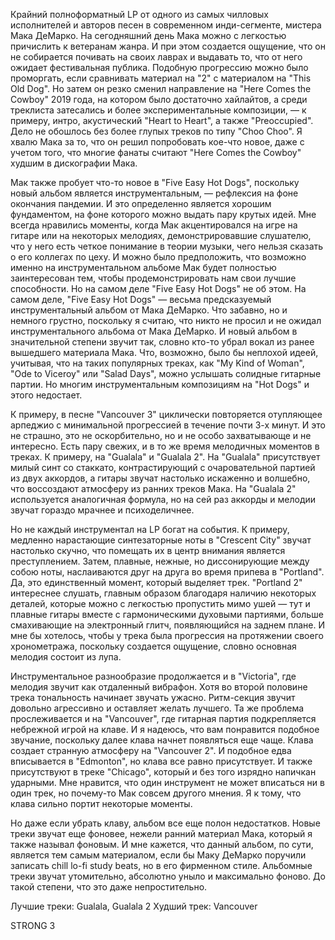 Крайний полноформатный LP от одного из самых чилловых исполнителей и авторов песен в современном инди-сегменте, мистера Мака ДеМарко. На сегодняшний день Мака можно с легкостью причислить к ветеранам жанра. И при этом создается ощущение, что он не собирается почивать на своих лаврах и выдавать то, что от него ожидает фестивальная публика. Подобную прогрессию можно было проморгать, если сравнивать материал на "2" с материалом на "This Old Dog". Но затем он резко сменил направление на "Here Comes the Cowboy" 2019 года, на котором было достаточно хайлайтов, а среди треклиста затесались и более экспериментальные композиции, — к примеру, интро, акустический "Heart to Heart", а также "Preoccupied". Дело не обошлось без более глупых треков по типу "Choo Choo". Я хвалю Мака за то, что он решил попробовать кое-что новое, даже с учетом того, что многие фанаты считают "Here Comes the Cowboy" худшим в дискографии Maка.

Maк также пробует что-то новое в "Five Easy Hot Dogs", поскольку новый альбом является инструментальным, — рефлексия на фоне окончания пандемии. И это определенно является хорошим фундаментом, на фоне которого можно выдать пару крутых идей. Мне всегда нравились моменты, когда Мак акцентировался на игре на гитаре или на некоторых мелодиях, демонстрировавшие слушателю, что у него есть четкое понимание в теории музыки, чего нельзя сказать о его коллегах по цеху. И можно было предположить, что возможно именно на инструментальном альбоме Мак будет полностью заинтересован тем, чтобы продемонстрировать нам свои лучшие способности. Но на самом деле "Five Easy Hot Dogs" не об этом. На самом деле, "Five Easy Hot Dogs" — весьма предсказуемый инструментальный альбом от Мака ДеМарко. Что забавно, но и немного грустно, поскольку я считаю, что никто не просил и не ожидал инструментального альбома от Мака ДеМарко. И новый альбом в значительной степени звучит так, словно кто-то убрал вокал из ранее вышедшего материала Мака. Что, возможно, было бы неплохой идеей, учитывая, что на таких популярных треках, как "My Kind of Woman", "Ode to Viceroy" или "Salad Days", можно услышать солидные гитарные партии. Но многим инструментальным композициям на "Hot Dogs" и этого недостает.

К примеру, в песне "Vancouver 3" циклически повторяется отупляющее арпеджио с минимальной прогрессией в течение почти 3-х минут. И это не страшно, это не оскорбительно, но и не особо захватывающе и не интересно. Есть пару свежих, и в то же время мелодичных моментов в треках. К примеру, на "Gualala" и "Gualala 2". На "Gualala" присутствует милый синт со стаккато, контрастирующий с очаровательной партией из двух аккордов, а гитары звучат настолько искаженно и волшебно, что воссоздают атмосферу из ранних треков Мака. На "Gualala 2" используется аналогичная формула, но на сей раз аккорды и мелодии звучат гораздо мрачнее и психоделичнее.

Но не каждый инструментал на LP богат на события. К примеру, медленно нарастающие синтезаторные ноты в "Crescent City" звучат настолько скучно, что помещать их в центр внимания является преступлением. Затем, плавные, нежные, но диссонирующие между собою ноты, наслаиваются друг на друга во время припева в "Portland". Да, это единственный момент, который выделяет трек. "Portland 2" интереснее слушать, главным образом благодаря наличию некоторых деталей, которые можно с легкостью пропустить мимо ушей — тут и плавные гитары вместе с гармоническими духовыми партиями, больше смахивающие на электронный глитч, появляющийся на заднем плане. И мне бы хотелось, чтобы у трека была прогрессия на протяжении своего хронометража, поскольку создается ощущение, словно основная мелодия состоит из лупа.

Инструментальное разнообразие продолжается и в "Victoria", где мелодия звучит как отдаленный вибрафон. Хотя во второй половине трека тональность начинает звучать ужасно. Ритм-секция звучит довольно агрессивно и оставляет желать лучшего. Та же проблема прослеживается и на "Vancouver", где гитарная партия подкрепляется небрежной игрой на клаве. И я надеюсь, что вам понравится подобное звучание, поскольку далее клава начнет появляться еще чаще. Клава создает странную атмосферу на "Vancouver 2". И подобное едва вписывается в "Edmonton", но клава все равно присутствует. И также присутствуют в треке "Chicago", который и без того изрядно напичкан ударными. Мне нравится, что один инструмент не может вписаться ни в один трек, но почему-то Мак совсем другого мнения. Я к тому, что клава сильно портит некоторые моменты.

Но даже если убрать клаву, альбом все еще полон недостатков. Новые треки звучат еще фоновее, нежели ранний материал Мака, который я также называл фоновым. И мне кажется, что данный альбом, по сути, является тем самым материалом, если бы Маку ДеМарко поручили записать chill lo-fi study beats, но в его фирменном стиле. Альбомные треки звучат утомительно, абсолютно уныло и максимально фоново. До такой степени, что это даже непростительно.

Лучшие треки: Gualala, Gualala 2
Худший трек: Vancouver

STRONG 3
